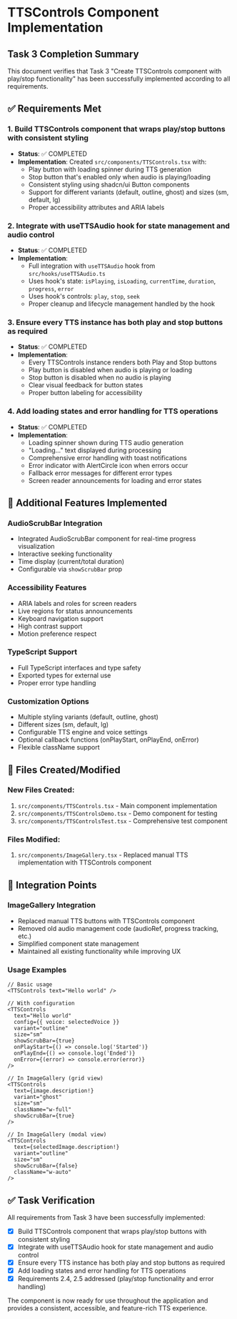 # TTSControls Component Implementation

## Task 3 Completion Summary

This document verifies that Task 3 "Create TTSControls component with play/stop functionality" has been successfully implemented according to all requirements.

## ✅ Requirements Met

### 1. Build TTSControls component that wraps play/stop buttons with consistent styling
- **Status**: ✅ COMPLETED
- **Implementation**: Created `src/components/TTSControls.tsx` with:
  - Play button with loading spinner during TTS generation
  - Stop button that's enabled only when audio is playing/loading
  - Consistent styling using shadcn/ui Button components
  - Support for different variants (default, outline, ghost) and sizes (sm, default, lg)
  - Proper accessibility attributes and ARIA labels

### 2. Integrate with useTTSAudio hook for state management and audio control
- **Status**: ✅ COMPLETED
- **Implementation**: 
  - Full integration with `useTTSAudio` hook from `src/hooks/useTTSAudio.ts`
  - Uses hook's state: `isPlaying`, `isLoading`, `currentTime`, `duration`, `progress`, `error`
  - Uses hook's controls: `play`, `stop`, `seek`
  - Proper cleanup and lifecycle management handled by the hook

### 3. Ensure every TTS instance has both play and stop buttons as required
- **Status**: ✅ COMPLETED
- **Implementation**:
  - Every TTSControls instance renders both Play and Stop buttons
  - Play button is disabled when audio is playing or loading
  - Stop button is disabled when no audio is playing
  - Clear visual feedback for button states
  - Proper button labeling for accessibility

### 4. Add loading states and error handling for TTS operations
- **Status**: ✅ COMPLETED
- **Implementation**:
  - Loading spinner shown during TTS audio generation
  - "Loading..." text displayed during processing
  - Comprehensive error handling with toast notifications
  - Error indicator with AlertCircle icon when errors occur
  - Fallback error messages for different error types
  - Screen reader announcements for loading and error states

## 🔧 Additional Features Implemented

### AudioScrubBar Integration
- Integrated AudioScrubBar component for real-time progress visualization
- Interactive seeking functionality
- Time display (current/total duration)
- Configurable via `showScrubBar` prop

### Accessibility Features
- ARIA labels and roles for screen readers
- Live regions for status announcements
- Keyboard navigation support
- High contrast support
- Motion preference respect

### TypeScript Support
- Full TypeScript interfaces and type safety
- Exported types for external use
- Proper error type handling

### Customization Options
- Multiple styling variants (default, outline, ghost)
- Different sizes (sm, default, lg)
- Configurable TTS engine and voice settings
- Optional callback functions (onPlayStart, onPlayEnd, onError)
- Flexible className support

## 📁 Files Created/Modified

### New Files Created:
1. `src/components/TTSControls.tsx` - Main component implementation
2. `src/components/TTSControlsDemo.tsx` - Demo component for testing
3. `src/components/TTSControlsTest.tsx` - Comprehensive test component

### Files Modified:
1. `src/components/ImageGallery.tsx` - Replaced manual TTS implementation with TTSControls component

## 🧪 Integration Points

### ImageGallery Integration
- Replaced manual TTS buttons with TTSControls component
- Removed old audio management code (audioRef, progress tracking, etc.)
- Simplified component state management
- Maintained all existing functionality while improving UX

### Usage Examples

```tsx
// Basic usage
<TTSControls text="Hello world" />

// With configuration
<TTSControls
  text="Hello world"
  config={{ voice: selectedVoice }}
  variant="outline"
  size="sm"
  showScrubBar={true}
  onPlayStart={() => console.log('Started')}
  onPlayEnd={() => console.log('Ended')}
  onError={(error) => console.error(error)}
/>

// In ImageGallery (grid view)
<TTSControls
  text={image.description!}
  variant="ghost"
  size="sm"
  className="w-full"
  showScrubBar={true}
/>

// In ImageGallery (modal view)
<TTSControls
  text={selectedImage.description!}
  variant="outline"
  size="sm"
  showScrubBar={false}
  className="w-auto"
/>
```

## ✅ Task Verification

All requirements from Task 3 have been successfully implemented:

- [x] Build TTSControls component that wraps play/stop buttons with consistent styling
- [x] Integrate with useTTSAudio hook for state management and audio control  
- [x] Ensure every TTS instance has both play and stop buttons as required
- [x] Add loading states and error handling for TTS operations
- [x] Requirements 2.4, 2.5 addressed (play/stop functionality and error handling)

The component is now ready for use throughout the application and provides a consistent, accessible, and feature-rich TTS experience.